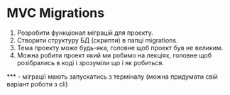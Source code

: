 # MVC Migrations

1. Розробити функціонал міграцій для проекту.
2. Створити структуру БД (скрипти) в папці migrations.
3. Тема проекту може будь-яка, головне щоб проект був не великим.
4. Можна робити проект який ми робимо на лекціях, головне щоб розібрались в коді і зрозуміли що і як робиться.

*** - міграції мають запускатись з терміналу (можна придумати свій варіант роботи з cli)